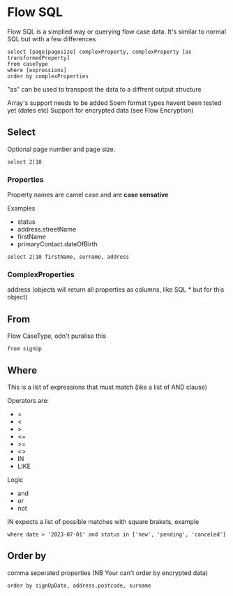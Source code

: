 # Flow SQL

Flow SQL is a simplied way or querying flow case data. It's similar to normal SQL but with a few differences

```
select [page|pagesize] complexProperty, complexProperty [as transformedProperty]
from caseType
where [expressions]
order by complexProperties
```

"as" can be used to transpost the data to a diffrent output structure

Array's support needs to be added
Soem format types havent been tested yet (dates etc)
Support for encrypted data (see Flow Encryption)

## Select
Optional page number and page size.

```
select 2|10
```

### Properties

Property names are camel case and are **case sensative**

Examples
- status
- address.streetName 
- firstName
- primaryContact.dateOfBirth

```
select 2|10 firstName, surname, address
```

### ComplexProperties
address (objects will return all properties as columns, like SQL * but for this object)

## From
Flow CaseType, odn't puralise this

```
from signUp
```

## Where
This is a list of expressions that must match (like a list of AND clause)

Operators are:
- =
- &lt;
- &gt;
- &lt;=
- &gt;=
- &lt;&gt;
- IN 
- LIKE

Logic 
- and 
- or
- not

IN expects a list of possible matches with square brakets, example 
```
where date > '2023-07-01' and status in ['new', 'pending', 'canceled']
```

## Order by

comma seperated properties (NB Your can't order by encrypted data)

```
order by signUpDate, address.postcode, surname
```





